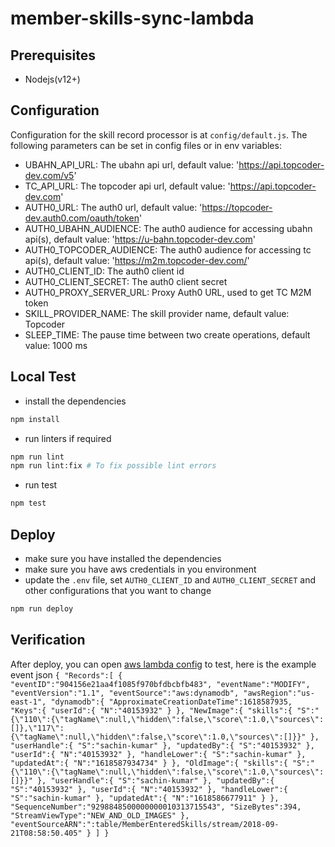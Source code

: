 # member-skills-sync-lambda

## Prerequisites

- Nodejs(v12+)

## Configuration

Configuration for the skill record processor is at `config/default.js`.
The following parameters can be set in config files or in env variables:

- UBAHN_API_URL: The ubahn api url, default value: 'https://api.topcoder-dev.com/v5'
- TC_API_URL: The topcoder api url, default value: 'https://api.topcoder-dev.com'
- AUTH0_URL: The auth0 url, default value: 'https://topcoder-dev.auth0.com/oauth/token'
- AUTH0_UBAHN_AUDIENCE: The auth0 audience for accessing ubahn api(s), default value: 'https://u-bahn.topcoder-dev.com'
- AUTH0_TOPCODER_AUDIENCE: The auth0 audience for accessing tc api(s), default value: 'https://m2m.topcoder-dev.com/'
- AUTH0_CLIENT_ID: The auth0 client id
- AUTH0_CLIENT_SECRET: The auth0 client secret
- AUTH0_PROXY_SERVER_URL: Proxy Auth0 URL, used to get TC M2M token
- SKILL_PROVIDER_NAME: The skill provider name, default value: Topcoder
- SLEEP_TIME: The pause time between two create operations, default value: 1000 ms

## Local Test

- install the dependencies

``` bash
npm install
```

- run linters if required

``` bash
npm run lint
npm run lint:fix # To fix possible lint errors
```

- run test

``` bash
npm test
```

## Deploy

- make sure you have installed the dependencies
- make sure you have aws credentials in you environment
- update the `.env` file, set `AUTH0_CLIENT_ID` and `AUTH0_CLIENT_SECRET` and other configurations that you want to change

``` bash
npm run deploy
```

## Verification

After deploy, you can open [aws lambda config](https://console.aws.amazon.com/lambda/home?region=us-east-1#/functions/member-v5user-skill-sync?tab=testing) to test, here is the example event json `{
  "Records":[
    {
      "eventID":"904156e21aa4f1085f970bfdbcbfb483",
      "eventName":"MODIFY",
      "eventVersion":"1.1",
      "eventSource":"aws:dynamodb",
      "awsRegion":"us-east-1",
      "dynamodb":{
        "ApproximateCreationDateTime":1618587935,
        "Keys":{
          "userId":{
            "N":"40153932"
          }
        },
        "NewImage":{
          "skills":{
            "S":"{\"110\":{\"tagName\":null,\"hidden\":false,\"score\":1.0,\"sources\":[]},\"117\":{\"tagName\":null,\"hidden\":false,\"score\":1.0,\"sources\":[]}}"
          },
          "userHandle":{
            "S":"sachin-kumar"
          },
          "updatedBy":{
            "S":"40153932"
          },
          "userId":{
            "N":"40153932"
          },
          "handleLower":{
            "S":"sachin-kumar"
          },
          "updatedAt":{
            "N":"1618587934734"
          }
        },
        "OldImage":{
          "skills":{
            "S":"{\"110\":{\"tagName\":null,\"hidden\":false,\"score\":1.0,\"sources\":[]}}"
          },
          "userHandle":{
            "S":"sachin-kumar"
          },
          "updatedBy":{
            "S":"40153932"
          },
          "userId":{
            "N":"40153932"
          },
          "handleLower":{
            "S":"sachin-kumar"
          },
          "updatedAt":{
            "N":"1618586677911"
          }
        },
        "SequenceNumber":"9298848500000000010313715543",
        "SizeBytes":394,
        "StreamViewType":"NEW_AND_OLD_IMAGES"
      },
      "eventSourceARN":":table/MemberEnteredSkills/stream/2018-09-21T08:58:50.405"
    }
  ]
}` 
